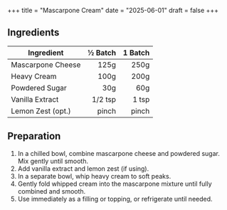 +++
title = "Mascarpone Cream"
date = "2025-06-01"
draft = false
+++

## Ingredients

| Ingredient         | ½ Batch | 1 Batch |
|--------------------|--------:|--------:|
| Mascarpone Cheese  |   125g  |   250g  |
| Heavy Cream        |   100g  |   200g  |
| Powdered Sugar     |    30g  |    60g  |
| Vanilla Extract    |   1/2 tsp | 1 tsp  |
| Lemon Zest (opt.)  |   pinch |   pinch |

## Preparation

1. In a chilled bowl, combine mascarpone cheese and powdered sugar. Mix gently until smooth.
2. Add vanilla extract and lemon zest (if using).
3. In a separate bowl, whip heavy cream to soft peaks.
4. Gently fold whipped cream into the mascarpone mixture until fully combined and smooth.
5. Use immediately as a filling or topping, or refrigerate until needed.